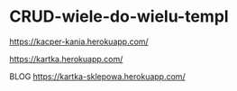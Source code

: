 # CRUD-wiele-do-wielu-templ

https://kacper-kania.herokuapp.com/

https://kartka.herokuapp.com/

BLOG https://kartka-sklepowa.herokuapp.com/
